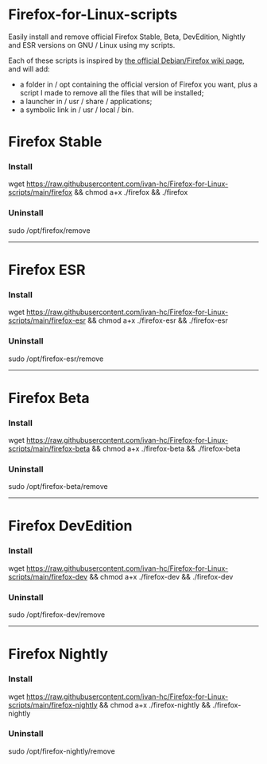 # Firefox-for-Linux-scripts
Easily install and remove official Firefox Stable, Beta, DevEdition, Nightly and ESR versions on GNU / Linux using my scripts.

Each of these scripts is inspired by [the official Debian/Firefox wiki page](https://wiki.debian.org/Firefox#From_Mozilla_binaries), and will add:
- a folder in / opt containing the official version of Firefox you want, plus a script I made to remove all the files that will be installed;
- a launcher in / usr / share / applications;
- a symbolic link in / usr / local / bin.

# Firefox Stable
### Install
wget https://raw.githubusercontent.com/ivan-hc/Firefox-for-Linux-scripts/main/firefox && chmod a+x ./firefox && ./firefox
### Uninstall
sudo /opt/firefox/remove

------------------------------------
# Firefox ESR
### Install
wget https://raw.githubusercontent.com/ivan-hc/Firefox-for-Linux-scripts/main/firefox-esr && chmod a+x ./firefox-esr && ./firefox-esr
### Uninstall
sudo /opt/firefox-esr/remove

------------------------------------
# Firefox Beta
### Install
wget https://raw.githubusercontent.com/ivan-hc/Firefox-for-Linux-scripts/main/firefox-beta && chmod a+x ./firefox-beta && ./firefox-beta
### Uninstall
sudo /opt/firefox-beta/remove

------------------------------------
# Firefox DevEdition
### Install
wget https://raw.githubusercontent.com/ivan-hc/Firefox-for-Linux-scripts/main/firefox-dev && chmod a+x ./firefox-dev && ./firefox-dev
### Uninstall
sudo /opt/firefox-dev/remove

------------------------------------
# Firefox Nightly
### Install
wget https://raw.githubusercontent.com/ivan-hc/Firefox-for-Linux-scripts/main/firefox-nightly && chmod a+x ./firefox-nightly && ./firefox-nightly
### Uninstall
sudo /opt/firefox-nightly/remove
